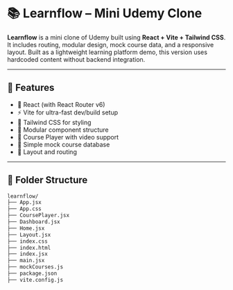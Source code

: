 # 📚 Learnflow – Mini Udemy Clone

**Learnflow** is a mini clone of Udemy built using **React + Vite + Tailwind CSS**. It includes routing, modular design, mock course data, and a responsive layout. Built as a lightweight learning platform demo, this version uses hardcoded content without backend integration.

---

## 🚀 Features

- 🧠 React (with React Router v6)
- ⚡ Vite for ultra-fast dev/build setup
- 🎨 Tailwind CSS for styling
- 🧩 Modular component structure
- 🎥 Course Player with video support
- 📂 Simple mock course database
- 🧭 Layout and routing

---

## 📁 Folder Structure

```bash
learnflow/
├── App.jsx
├── App.css
├── CoursePlayer.jsx
├── Dashboard.jsx
├── Home.jsx
├── Layout.jsx
├── index.css
├── index.html
├── index.jsx
├── main.jsx
├── mockCourses.js
├── package.json
├── vite.config.js
